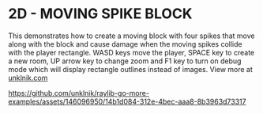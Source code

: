 
# 2D - MOVING SPIKE BLOCK
This demonstrates how to create a moving block with four spikes that move along with the block and cause damage when the moving spikes collide with the player rectangle. WASD keys move the player, SPACE key to create a new room, UP arrow key to change zoom and F1 key to turn on debug mode which will display rectangle outlines instead of images. View more at [unklnik.com](https://unklnik.com)

https://github.com/unklnik/raylib-go-more-examples/assets/146096950/14b1d084-312e-4bec-aaa8-8b3963d73317
